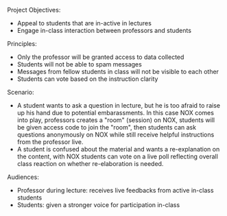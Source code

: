 Project Objectives:
- Appeal to students that are in-active in lectures
- Engage in-class interaction between professors and students

Principles:
- Only the professor will be granted access to data collected
- Students will not be able to spam messages
- Messages from fellow students in class will not be visible to each other
- Students can vote based on the instruction clarity

Scenario: 
- A student wants to ask a question in lecture, but he is too afraid to raise up his hand due to potential embarassments. In this case NOX comes into play, professors creates a "room" (session) on NOX, students will be given access code to join the "room", then students can ask questions anonymously on NOX while still receive helpful instructions from the professor live.
- A student is confused about the material and wants a re-explanation on the content, with NOX students can vote on a live poll reflecting overall class reaction on whether re-elaboration is needed.

Audiences:
- Professor during lecture: receives live feedbacks from active in-class students
- Students: given a stronger voice for participation in-class


